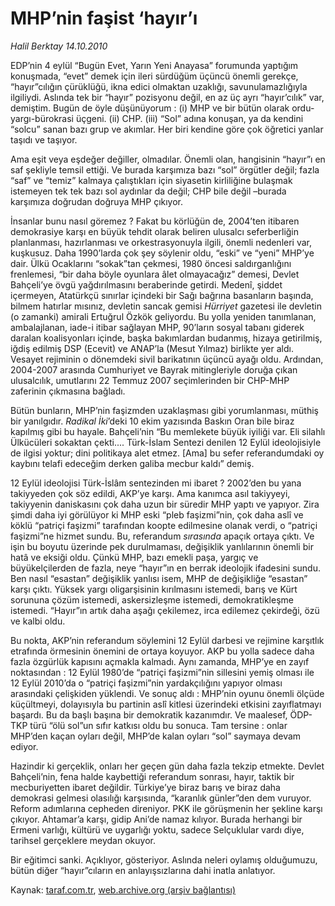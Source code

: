 # MHP’nin faşist ‘hayır’ı

*Halil Berktay 14.10.2010*

<div class="yazi"><p>EDP’nin 4 eylül “Bugün Evet, Yarın Yeni Anayasa” forumunda yaptığım konuşmada, “evet” demek için ileri sürdüğüm üçüncü önemli gerekçe, “hayır”cılığın çürüklüğü, ikna edici olmaktan uzaklığı, savunulamazlığıyla ilgiliydi. Aslında tek bir “hayır” pozisyonu değil, en az üç ayrı “hayır’cılık” var, demiştim. Bugün de öyle düşünüyorum : (i) MHP ve bir bütün olarak ordu-yargı-bürokrasi üçgeni. (ii) CHP. (iii) “Sol” adına konuşan, ya da kendini “solcu” sanan bazı grup ve akımlar. Her biri kendine göre çok öğretici yanlar taşıdı ve taşıyor.</p>
<p>Ama eşit veya eşdeğer değiller, olmadılar. Önemli olan, hangisinin “hayır”ı en saf şekliyle temsil ettiği. Ve burada karşımıza bazı “sol” örgütler değil; fazla “saf” ve “temiz” kalmaya çalıştıkları için siyasetin kirliliğine bulaşmak istemeyen tek tek bazı sol aydınlar da değil; CHP bile değil –burada karşımıza doğrudan doğruya MHP çıkıyor.</p>
<p>İnsanlar bunu nasıl göremez ? Fakat bu körlüğün de, 2004’ten itibaren demokrasiye karşı en büyük tehdit olarak beliren ulusalcı seferberliğin planlanması, hazırlanması ve orkestrasyonuyla ilgili, önemli nedenleri var, kuşkusuz. Daha 1990’larda çok şey söylenir oldu, “eski” ve “yeni” MHP’ye dair. Ülkü Ocaklarını “sokak”tan çekmesi, 1980 öncesi saldırganlığını frenlemesi, “bir daha böyle oyunlara âlet olmayacağız” demesi, Devlet Bahçeli’ye övgü yağdırılmasını beraberinde getirdi. Medenî, şiddet içermeyen, Atatürkçü sınırlar içindeki bir Sağı bağrına basanların başında, bilmem hatırlar mısınız, devletin sancak gemisi <i>Hürriyet</i> gazetesi ile devletin (o zamanki) amirali Ertuğrul Özkök geliyordu. Bu yolla yeniden tanımlanan, ambalajlanan, iade-i itibar sağlayan MHP, 90’ların sosyal tabanı giderek daralan koalisyonları içinde, başka bakımlardan budanmış, hizaya getirilmiş, iğdiş edilmiş DSP (Ecevit) ve ANAP’la (Mesut Yılmaz) birlikte yer aldı. Vesayet rejiminin o dönemdeki sivil barikatının üçüncü ayağı oldu. Ardından, 2004-2007 arasında Cumhuriyet ve Bayrak mitingleriyle doruğa çıkan ulusalcılık, umutlarını 22 Temmuz 2007 seçimlerinden bir CHP-MHP zaferinin çıkmasına bağladı.</p>
<p>Bütün bunların, MHP’nin faşizmden uzaklaşması gibi yorumlanması, müthiş bir yanılgıdır. <i>Radikal İki</i>’deki 10 ekim yazısında Baskın Oran bile biraz kapılmış gibi bu hayale. Bahçeli’nin “Bu memlekete büyük iyiliği var. Eli silahlı Ülkücüleri sokaktan çekti.... Türk-İslam Sentezi denilen 12 Eylül ideolojisiyle de ilgisi yoktur; dini politikaya alet etmez. [Ama] bu sefer referandumdaki oy kaybını telafi edeceğim derken galiba mecbur kaldı” demiş.</p>
<p>12 Eylül ideolojisi Türk-İslâm sentezinden mi ibaret ? 2002’den bu yana takiyyeden çok söz edildi, AKP’ye karşı. Ama kanımca asıl takiyyeyi, takiyyenin daniskasını çok daha uzun bir süredir MHP yaptı ve yapıyor. Zira şimdi daha iyi görülüyor ki MHP eski “pleb faşizmi”nin, çok daha aslî ve köklü “patriçi faşizmi” tarafından koopte edilmesine olanak verdi, o “patriçi faşizmi”ne hizmet sundu. Bu, referandum <i>sırasında</i> apaçık ortaya çıktı. Ve işin bu boyutu üzerinde pek durulmaması, değişiklik yanlılarının önemli bir hatâ ve eksiği oldu. Çünkü MHP, bazı emekli paşa, yargıç ve büyükelçilerden de fazla, neye “hayır”ın en berrak ideolojik ifadesini sundu. Ben nasıl “esastan” değişiklik yanlısı isem, MHP de değişikliğe “esastan” karşı çıktı. Yüksek yargı oligarşisinin kırılmasını istemedi, barış ve Kürt sorununa çözüm istemedi, askersizleşme istemedi, demokratikleşme istemedi. “Hayır”ın artık daha aşağı çekilemez, irca edilemez çekirdeği, özü ve kalbi oldu.</p>
<p>Bu nokta, AKP’nin referandum söylemini 12 Eylül darbesi ve rejimine karşıtlık etrafında örmesinin önemini de ortaya koyuyor. AKP bu yolla sadece daha fazla özgürlük kapısını açmakla kalmadı. Aynı zamanda, MHP’ye en zayıf noktasından : 12 Eylül 1980’de “patriçi faşizmi”nin sillesini yemiş olması ile 12 Eylül 2010’da o “patriçi faşizmi”nin yardakçılığını yapıyor olması arasındaki çelişkiden yüklendi. Ve sonuç aldı : MHP’nin oyunu önemli ölçüde küçültmeyi, dolayısıyla bu partinin aslî kitlesi üzerindeki etkisini zayıflatmayı başardı. Bu da başlı başına bir demokratik kazanımdır. Ve maalesef, ÖDP-TKP türü “ölü sol”un sıfır katkısı oldu bu sonuca. Tam tersine : onlar MHP’den kaçan oyları değil, MHP’de kalan oyları “sol” saymaya devam ediyor. </p>
<p>Hazindir ki gerçeklik, onları her geçen gün daha fazla tekzip etmekte. Devlet Bahçeli’nin, fena halde kaybettiği referandum sonrası, hayır, taktik bir mecburiyetten ibaret değildir. Türkiye’ye biraz barış ve biraz daha demokrasi gelmesi olasılığı karşısında, “karanlık günler”den dem vuruyor. Reform adımlarına cepheden direniyor. PKK ile görüşmenin her şekline karşı çıkıyor. Ahtamar’a karşı, gidip Ani’de namaz kılıyor. Burada herhangi bir Ermeni varlığı, kültürü ve uygarlığı yoktu, sadece Selçuklular vardı diye, tarihsel gerçeklere meydan okuyor. </p>
<p>Bir eğitimci sanki. Açıklıyor, gösteriyor. Aslında neleri oylamış olduğumuzu, bütün diğer “hayır”cıların en anlayışsızlarına dahi inatla anlatıyor. </p></div>

Kaynak: [taraf.com.tr](http://www.taraf.com.tr:80/halil-berktay/makale-mhp-nin-fasist-hayir-i.htm), [web.archive.org (arşiv bağlantısı)](http://web.archive.org/web/20101015192120/http://www.taraf.com.tr:80/halil-berktay/makale-mhp-nin-fasist-hayir-i.htm)
